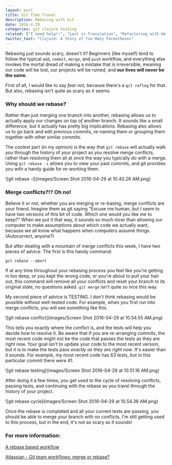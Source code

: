```yaml
---
layout: post
title: Git Time Travel
description: Rebasing with Git
date: 2016-4-29
categories: git clojure testing
related: ["I need help!!", "Lost in Translation", "Refactoring with Helper Functions", "Polymorphism in Clojure"]
twitter_text: "Clojure: A Story of Too Many Parentheses"
---
```


Rebasing just sounds scary, doesn't it? Beginners (like myself) tend to follow the typical `add`, `commit`, `merge`, and `push` workflow, and everything else invokes the mortal dread of making a mistake that is irreversible, meaning our code will be lost, our projects will be ruined, and **our lives will never be the same.**

First of all, I would like to say *fear not*, because there's a `git reflog` for that. But also, rebasing isn't quite as scary as it seems.

### Why should we rebase?

Rather than just merging one branch into another, rebasing allows us to actually apply our changes *on top of* another branch. It sounds like a small difference, but it actually has pretty big implications. Rebasing also allows us to go back and edit previous commits, re-naming them or grouping them together with other similar commits.

The coolest part (in my opinion) is the way that `git rebase` will actually walk you through the history of your project as you resolve merge conflicts, rather than resolving them all at once the way you typically do with a merge. Using `git rebase -i` allows you to view your past commits, and git provides you with a handy guide for re-working them.

![git rebase -i](images/Screen Shot 2016-04-29 at 10.40.26 AM.png)

### Merge conflicts?!? Oh no!

Believe it or not, whether you are merging or re-basing, merge conflicts are your friend. Imagine them as git saying "Excuse me human, but I seem to have two versions of this bit of code. Which one would you like me to keep?" When we put it that way, it sounds so much nicer than allowing our computer to make assumptions about which code we actually want, because we all know what happens when computers assume things. (Autocorrect, anyone?)

But after dealing with a mountain of merge conflicts this week, I have two pieces of advice. The first is this handy command:

`git rebase --abort`

If at any time throughout your rebasing process you feel like you're getting in too deep, or you kept the wrong code, or you're about to pull your hair out, this command will remove all your conflicts and reset your branch to its original state, no questions asked. `git merge` isn't quite so nice this way.

My second piece of advice is TESTING. I don't think rebasing would be possible without well-tested code. For example, when you first run into merge conflicts, you will see something like this.

![git rebase conflict](images/Screen Shot 2016-04-29 at 10.54.55 AM.png)

This tells you exactly where the conflict is, and the tests will help you decide how to resolve it. Be aware that if you are re-arranging commits, the most recent code might not be the code that passes the tests as they are right now. Your goal isn't to update your code to the most recent version, but it is to make the tests pass *exactly as they are right now*. It's easier than it sounds. For example, my most recent code has 63 tests, but in this particular commit there were 41.

![git rebase testing](images/Screen Shot 2016-04-29 at 10.51.16 AM.png)

After doing it a few times, you get used to the cycle of resolving conflicts, passing tests, and continuing with the rebase as you travel through the history of your project.

![git rebase cycle](images/Screen Shot 2016-04-29 at 10.54.36 AM.png)

Once the rebase is completed and all your current tests are passing, you should be able to merge your branch with no conflicts. I'm still getting used to this process, but in the end, it's not as scary as it sounds!

### For more information:

[A rebase based workflow](http://unethicalblogger.com/2010/04/02/a-rebase-based-workflow.html)

[Atlassian - Git team workflows: merge or rebase?](https://www.atlassian.com/git/articles/git-team-workflows-merge-or-rebase/)
